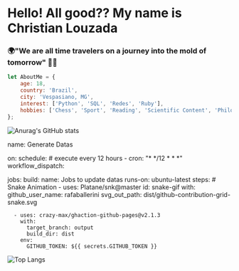# Hello! All good?? My name is Christian Louzada

### 🌍"We are all time travelers on a journey into the mold of tomorrow" 👨‍💻

```javascript
let AboutMe = {
    age: 18,
    country: 'Brazil',
    city: 'Vespasiano, MG',
    interest: ['Python', 'SQL', 'Redes', 'Ruby'],
    hobbies: ['Chess', 'Sport', 'Reading', 'Scientific Content', 'Philosophy']
};
```

![Anurag's GitHub stats](https://github-readme-stats.vercel.app/api?username=Th3Creator&show_icons=true&theme=tokyonight)

name: Generate Datas

on:
  schedule: # execute every 12 hours
    - cron: "* */12 * * *"
  workflow_dispatch:

jobs:
  build:
    name: Jobs to update datas
    runs-on: ubuntu-latest
    steps:
      # Snake Animation
      - uses: Platane/snk@master
        id: snake-gif
        with:
          github_user_name: rafaballerini
          svg_out_path: dist/github-contribution-grid-snake.svg

      - uses: crazy-max/ghaction-github-pages@v2.1.3
        with:
          target_branch: output
          build_dir: dist
        env:
          GITHUB_TOKEN: ${{ secrets.GITHUB_TOKEN }}

![Top Langs](https://github-readme-stats.vercel.app/api/top-langs/?username=Th3Creator&layout=compact)
